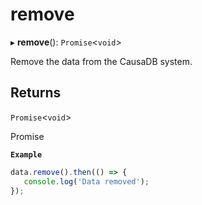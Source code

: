 # remove


▸ **remove**(): `Promise`\<`void`\>

Remove the data from the CausaDB system.

## Returns

`Promise`\<`void`\>

Promise<void>

**`Example`**

```typescript
data.remove().then(() => {
   console.log('Data removed');
});
```
